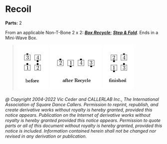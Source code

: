 
# Recoil
**Parts:** 2  

From an applicable Non-T-Bone 2 x 2:
***[Box Recycle](../c1/recycle.md)***;
***[Step & Fold](../c1/step_and_fold.md)***.
Ends in a Mini-Wave Box.

> 
> ![alt](recoil-1.png)
> ![alt](recoil-2.png)
> ![alt](recoil-3.png)
>

###### @ Copyright 2004-2022 Vic Ceder and CALLERLAB Inc., The International Association of Square Dance Callers. Permission to reprint, republish, and create derivative works without royalty is hereby granted, provided this notice appears. Publication on the Internet of derivative works without royalty is hereby granted provided this notice appears. Permission to quote parts or all of this document without royalty is hereby granted, provided this notice is included. Information contained herein shall not be changed nor revised in any derivation or publication.

